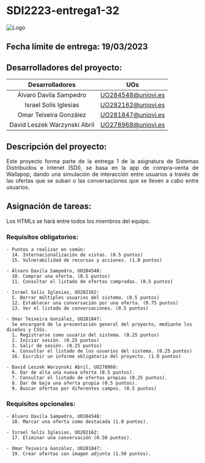 # SDI2223-entrega1-32

![Logo](https://user-images.githubusercontent.com/91057639/224516473-69a4fe7e-fb8c-43a4-ad51-6f255dab7d97.png)

## Fecha límite de entrega: 19/03/2023

## Desarrolladores del proyecto:

|        Desarrolladores        |         UOs        |
|:-----------------------------:|:------------------:|
|    Álvaro Davila Sampedro     | UO284548@uniovi.es |
|     Israel Solís Iglesias     | UO282162@uniovi.es |
|    Omar Teixeira González     | UO281847@uniovi.es |
|  David Leszek Warzynski Abril | UO278968@uniovi.es |

## Descripción del proyecto:
<p align="justify">
Este proyecto forma parte de la entrega 1 de la asignatura de Sistemas Distribuidos e Intenet (SDI), se basa en la app de compra-venta de Wallapop, dando una simulación de interacción entre usuarios a través de las ofertas que se suban o las conversaciones que se lleven a cabo entre usuarios.
</p>

## Asignación de tareas:	
Los HTMLs se hará entre todos los miembros del equipo.

  ### Requisitos obligatorios:  
  
    - Puntos a realizar en común:
      14. Internacionalización de vistas. (0.5 puntos)				
      15. Vulnerabilidad de recursas y acciones. (1.0 puntos)
      
    - Álvaro Davila Sampedro, UO284548: 
      10. Comprar una oferta. (0.5 puntos)
      11. Consultar el listado de ofertas compradas. (0.5 puntos)				
      
    - Israel Solís Iglesias, UO282162:
      5. Borrar múltiples usuarios del sistema. (0.5 puntos)
      12. Establecer una conversación por una oferta. (0.75 puntos)
      13. Ver el listado de conversaciones. (0.5 puntos)
      
    - Omar Teixeira González, UO281847:
      Se encargará de la presentación general del proyecto, mediante los diseños y CSSs.
      1. Registrarse como usuario del sistema. (0.25 puntos)			
      2. Iniciar sesión. (0.25 puntos)
      3. Salir de sesión. (0.25 puntos)
      4. Consultar el listado de los usuarios del sistema. (0.25 puntos)				
      16. Escribir un informe obligatorio del proyecto. (1.0 puntos)
      
    - David Leszek Warzynski Abril, UO278968:			
      6. Dar de alta una nueva oferta (0.5 puntos).
      7. Consultar el listado de ofertas propias (0.25 puntos).
      8. Dar de baja una oferta propia (0.5 puntos).
      9. Buscar ofertas por diferentes campos. (0.5 puntos)

  ### Requisitos opcionales:
  
    - Álvaro Davila Sampedro, UO284548: 
      18. Marcar una oferta como destacada (1.0 puntos).
      
    - Israel Solís Iglesias, UO282162:
      17. Eliminar una conversación (0.50 puntos).
      
    - Omar Teixeira González, UO281847:
      19. Crear ofertas con imagen adjunta (1.50 puntos).
